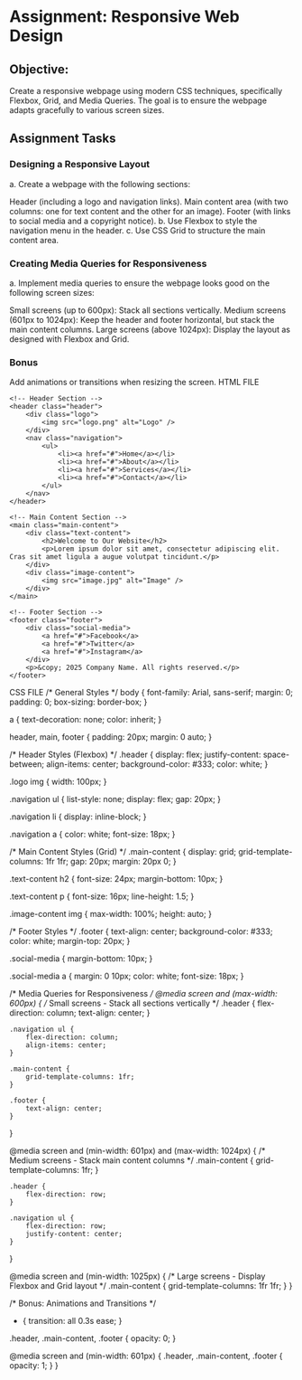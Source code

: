 # Assignment: Responsive Web Design

## Objective:
Create a responsive webpage using modern CSS techniques, specifically Flexbox, Grid, and Media Queries. The goal is to ensure the webpage adapts gracefully to various screen sizes.

## Assignment Tasks

### Designing a Responsive Layout
a. Create a webpage with the following sections:

Header (including a logo and navigation links).
Main content area (with two columns: one for text content and the other for an image).
Footer (with links to social media and a copyright notice).
b. Use Flexbox to style the navigation menu in the header.
c. Use CSS Grid to structure the main content area.

### Creating Media Queries for Responsiveness
a. Implement media queries to ensure the webpage looks good on the following screen sizes:

Small screens (up to 600px): Stack all sections vertically.
Medium screens (601px to 1024px): Keep the header and footer horizontal, but stack the main content columns.
Large screens (above 1024px): Display the layout as designed with Flexbox and Grid.

### Bonus

Add animations or transitions when resizing the screen.
HTML FILE
<!DOCTYPE html>
<html lang="en">
<head>
    <meta charset="UTF-8">
    <meta name="viewport" content="width=device-width, initial-scale=1.0">
    <title>Responsive Webpage</title>
    <link rel="stylesheet" href="styles.css">
</head>
<body>

    <!-- Header Section -->
    <header class="header">
        <div class="logo">
            <img src="logo.png" alt="Logo" />
        </div>
        <nav class="navigation">
            <ul>
                <li><a href="#">Home</a></li>
                <li><a href="#">About</a></li>
                <li><a href="#">Services</a></li>
                <li><a href="#">Contact</a></li>
            </ul>
        </nav>
    </header>

    <!-- Main Content Section -->
    <main class="main-content">
        <div class="text-content">
            <h2>Welcome to Our Website</h2>
            <p>Lorem ipsum dolor sit amet, consectetur adipiscing elit. Cras sit amet ligula a augue volutpat tincidunt.</p>
        </div>
        <div class="image-content">
            <img src="image.jpg" alt="Image" />
        </div>
    </main>

    <!-- Footer Section -->
    <footer class="footer">
        <div class="social-media">
            <a href="#">Facebook</a>
            <a href="#">Twitter</a>
            <a href="#">Instagram</a>
        </div>
        <p>&copy; 2025 Company Name. All rights reserved.</p>
    </footer>

</body>
</html>

CSS FILE
/* General Styles */
body {
    font-family: Arial, sans-serif;
    margin: 0;
    padding: 0;
    box-sizing: border-box;
}

a {
    text-decoration: none;
    color: inherit;
}

header, main, footer {
    padding: 20px;
    margin: 0 auto;
}

/* Header Styles (Flexbox) */
.header {
    display: flex;
    justify-content: space-between;
    align-items: center;
    background-color: #333;
    color: white;
}

.logo img {
    width: 100px;
}

.navigation ul {
    list-style: none;
    display: flex;
    gap: 20px;
}

.navigation li {
    display: inline-block;
}

.navigation a {
    color: white;
    font-size: 18px;
}

/* Main Content Styles (Grid) */
.main-content {
    display: grid;
    grid-template-columns: 1fr 1fr;
    gap: 20px;
    margin: 20px 0;
}

.text-content h2 {
    font-size: 24px;
    margin-bottom: 10px;
}

.text-content p {
    font-size: 16px;
    line-height: 1.5;
}

.image-content img {
    max-width: 100%;
    height: auto;
}

/* Footer Styles */
.footer {
    text-align: center;
    background-color: #333;
    color: white;
    margin-top: 20px;
}

.social-media {
    margin-bottom: 10px;
}

.social-media a {
    margin: 0 10px;
    color: white;
    font-size: 18px;
}

/* Media Queries for Responsiveness */
@media screen and (max-width: 600px) {
    /* Small screens - Stack all sections vertically */
    .header {
        flex-direction: column;
        text-align: center;
    }

    .navigation ul {
        flex-direction: column;
        align-items: center;
    }

    .main-content {
        grid-template-columns: 1fr;
    }

    .footer {
        text-align: center;
    }
}

@media screen and (min-width: 601px) and (max-width: 1024px) {
    /* Medium screens - Stack main content columns */
    .main-content {
        grid-template-columns: 1fr;
    }

    .header {
        flex-direction: row;
    }

    .navigation ul {
        flex-direction: row;
        justify-content: center;
    }
}

@media screen and (min-width: 1025px) {
    /* Large screens - Display Flexbox and Grid layout */
    .main-content {
        grid-template-columns: 1fr 1fr;
    }
}

/* Bonus: Animations and Transitions */
* {
    transition: all 0.3s ease;
}

.header, .main-content, .footer {
    opacity: 0;
}

@media screen and (min-width: 601px) {
    .header, .main-content, .footer {
        opacity: 1;
    }
}
